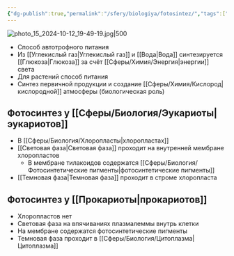 ```yaml
---
{"dg-publish":true,"permalink":"/sfery/biologiya/fotosintez/","tags":["Общаябиология"]}
---
```


![photo_15_2024-10-12_19-49-19.jpg|500](/img/user/%D0%90%D1%80%D1%85%D0%B8%D0%B2/%D0%9A%D1%8D%D1%88/photo_15_2024-10-12_19-49-19.jpg)
- Способ автотрофного питания
- Из [[Углекислый газ\|Углекислый газ]] и [[Вода\|Вода]] синтезируется [[Глюкоза\|Глюкоза]] за счёт [[Сферы/Химия/Энергия\|энергии]] света
- Для растений способ питания
- Синтез первичной продукции и создание [[Сферы/Химия/Кислород\|кислородной]] атмосферы (биологическая роль)
## Фотосинтез у [[Сферы/Биология/Эукариоты\|эукариотов]]
- В [[Сферы/Биология/Хлоропласты\|хлоропластах]]
- [[Световая фаза\|Световая фаза]] проходит на внутренней мембране хлоропластов
	- В мембране тилакоидов содержатся [[Сферы/Биология/Фотосинтетические пигменты\|фотосинтетические пигменты]]
- [[Темновая фаза\|Темновая фаза]] проходит в строме хлоропласта
## Фотосинтез у [[Прокариоты\|прокариотов]]
- Хлоропластов нет
- Световая фаза на впячиваниях плазмалеммы внутрь клетки
- На мембране содержатся фотосинтетические пигменты
- Темновая фаза проходит в [[Сферы/Биология/Цитоплазма\|Цитоплазма]]